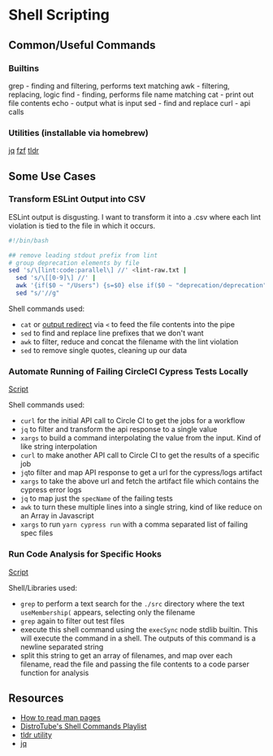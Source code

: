 # Shell Scripting

## Common/Useful Commands

### Builtins
grep - finding and filtering, performs text matching
awk - filtering, replacing, logic
find - finding, performs file name matching
cat - print out file contents
echo - output what is input
sed - find and replace
curl - api calls

### Utilities (installable via homebrew)
[jq](https://jqlang.github.io/jq/)
[fzf](https://github.com/junegunn/fzf)
[tldr](https://github.com/tldr-pages/tldr)


## Some Use Cases

### Transform ESLint Output into CSV

ESLint output is disgusting. I want to transform it into a .csv where each lint violation is tied to the file in which it occurs.

```sh
#!/bin/bash

## remove leading stdout prefix from lint
# group deprecation elements by file
sed 's/\[lint:code:parallel\] //' <lint-raw.txt |
  sed 's/\[[0-9]\] //' |
  awk '{if($0 ~ "/Users") {s=$0} else if($0 ~ "deprecation/deprecation") {printf "%s,%s\n", s, $3}}' |
  sed "s/'//g"
```

Shell commands used:
- `cat` or [output redirect](https://stackoverflow.com/questions/11710552/useless-use-of-cat) via `<` to feed the file contents into the pipe
- `sed` to find and replace line prefixes that we don't want
- `awk` to filter, reduce and concat the filename with the lint violation
- `sed` to remove single quotes, cleaning up our data

### Automate Running of Failing CircleCI Cypress Tests Locally

[Script](https://github.com/shipt/segway-next/blob/ab52e404d192c654b5231ef513418f35d0600238/scripts/run-failed-circle-cy-tests-locally.sh)

Shell commands used:
- `curl` for the initial API call to Circle CI to get the jobs for a workflow
- `jq` to filter and transform the api response to a single value
- `xargs` to build a command interpolating the value from the input. Kind of like string interpolation
- `curl` to make another API call to Circle CI to get the results of a specific job
- `jq`to filter and map API response to get a url for the cypress/logs artifact
- `xargs` to take the above url and fetch the artifact file which contains the cypress error logs
- `jq` to map just the `specName` of the failing tests
- `awk` to turn these multiple lines into a single string, kind of like reduce on an Array in Javascript
- `xargs` to run `yarn cypress run` with a comma separated list of failing spec files

### Run Code Analysis for Specific Hooks

[Script](https://github.com/shipt/segway-scripts/blob/5f06e2511f3e921fa12abc98165a565bc03576da/use_membership_analysis)

Shell/Libraries used:
- `grep` to perform a text search for the `./src` directory where the text `useMembership(` appears, selecting only the filename
- `grep` again to filter out test files
- execute this shell command using the `execSync` node stdlib builtin. This will execute the command in a shell. The outputs of this command is a newline separated string
- split this string to get an array of filenames, and map over each filename, read the file and passing the file contents to a code parser function for analysis

## Resources
- [How to read man pages](https://www.geeksforgeeks.org/man-command-in-linux-with-examples/)
- [DistroTube's Shell Commands Playlist](https://www.youtube.com/playlist?list=PL5--8gKSku174EnRTbP4DzU2W80Q1vqtm)
- [tldr utility](https://github.com/tldr-pages/tldr)
- [jq](https://jqlang.github.io/jq/)
